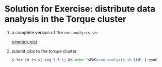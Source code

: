 # Solution for Exercise: distribute data analysis in the Torque cluster

1. a complete version of the `run_analysis.sh`: 

   [gimmick:gist](4c1fe3dbdd50e21be399)

2. submit jobs to the torque cluster

   ```bash
   $ for id in $( seq 1 5 ); do echo "$PWD/run_analysis.sh $id" | qsub -N "subject_$id" -q veryshort; done
   ```
